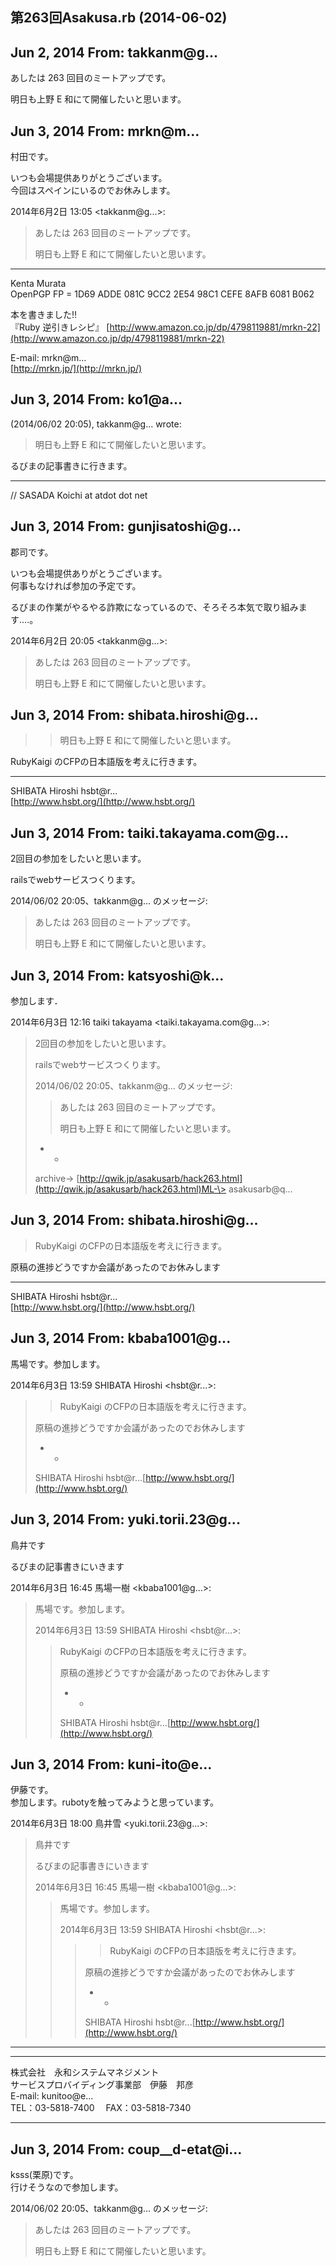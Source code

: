 ## 第263回Asakusa.rb (2014-06-02)

## Jun 2, 2014 From: takkanm@g...

あしたは 263 回目のミートアップです。

明日も上野 E 和にて開催したいと思います。

## Jun 3, 2014 From: mrkn@m...

村田です。

いつも会場提供ありがとうございます。  
今回はスペインにいるのでお休みします。

2014年6月2日 13:05 \<takkanm@g...\>:

> あしたは 263 回目のミートアップです。
> 
> 明日も上野 E 和にて開催したいと思います。
* * *

Kenta Murata  
OpenPGP FP = 1D69 ADDE 081C 9CC2 2E54 98C1 CEFE 8AFB 6081 B062

本を書きました!!  
『Ruby 逆引きレシピ』 [http://www.amazon.co.jp/dp/4798119881/mrkn-22](http://www.amazon.co.jp/dp/4798119881/mrkn-22)

E-mail: mrkn@m...  
[http://mrkn.jp/](http://mrkn.jp/)

## Jun 3, 2014 From: ko1@a...

(2014/06/02 20:05), takkanm@g... wrote:

> 明日も上野 E 和にて開催したいと思います。

るびまの記事書きに行きます。

* * *

// SASADA Koichi at atdot dot net

## Jun 3, 2014 From: gunjisatoshi@g...

郡司です。

いつも会場提供ありがとうございます。  
何事もなければ参加の予定です。

るびまの作業がやるやる詐欺になっているので、そろそろ本気で取り組みます‥‥。

2014年6月2日 20:05 \<takkanm@g...\>:

> あしたは 263 回目のミートアップです。
> 
> 明日も上野 E 和にて開催したいと思います。
## Jun 3, 2014 From: shibata.hiroshi@g...
> > 明日も上野 E 和にて開催したいと思います。

RubyKaigi のCFPの日本語版を考えに行きます。

* * *

SHIBATA Hiroshi hsbt@r...  
[http://www.hsbt.org/](http://www.hsbt.org/)

## Jun 3, 2014 From: taiki.takayama.com@g...

2回目の参加をしたいと思います。

railsでwebサービスつくります。

2014/06/02 20:05、takkanm@g... のメッセージ:

> あしたは 263 回目のミートアップです。
> 
> 明日も上野 E 和にて開催したいと思います。
## Jun 3, 2014 From: katsyoshi@k...

参加します．

2014年6月3日 12:16 taiki takayama \<taiki.takayama.com@g...\>:

> 2回目の参加をしたいと思います。
> 
> railsでwebサービスつくります。
> 
> 2014/06/02 20:05、takkanm@g... のメッセージ:
> 
> > あしたは 263 回目のミートアップです。
> > 
> > 明日も上野 E 和にて開催したいと思います。
> - -
> 
> archive-\> [http://qwik.jp/asakusarb/hack263.html](http://qwik.jp/asakusarb/hack263.html)ML-\> asakusarb@q...
## Jun 3, 2014 From: shibata.hiroshi@g...
> RubyKaigi のCFPの日本語版を考えに行きます。

原稿の進捗どうですか会議があったのでお休みします

* * *

SHIBATA Hiroshi hsbt@r...  
[http://www.hsbt.org/](http://www.hsbt.org/)

## Jun 3, 2014 From: kbaba1001@g...

馬場です。参加します。

2014年6月3日 13:59 SHIBATA Hiroshi \<hsbt@r...\>:

> > RubyKaigi のCFPの日本語版を考えに行きます。
> 
> 原稿の進捗どうですか会議があったのでお休みします
> 
> - -
> 
> SHIBATA Hiroshi hsbt@r...[http://www.hsbt.org/](http://www.hsbt.org/)
## Jun 3, 2014 From: yuki.torii.23@g...

鳥井です

るびまの記事書きにいきます

2014年6月3日 16:45 馬場一樹 \<kbaba1001@g...\>:

> 馬場です。参加します。
> 
> 2014年6月3日 13:59 SHIBATA Hiroshi \<hsbt@r...\>:
> 
> > RubyKaigi のCFPの日本語版を考えに行きます。
> > 
> > 原稿の進捗どうですか会議があったのでお休みします
> > 
> > - -
> > 
> > SHIBATA Hiroshi hsbt@r...[http://www.hsbt.org/](http://www.hsbt.org/)
## Jun 3, 2014 From: kuni-ito@e...

伊藤です。  
参加します。rubotyを触ってみようと思っています。

2014年6月3日 18:00 鳥井雪 \<yuki.torii.23@g...\>:

> 鳥井です
> 
> るびまの記事書きにいきます
> 
> 2014年6月3日 16:45 馬場一樹 \<kbaba1001@g...\>:
> 
> > 馬場です。参加します。
> > 
> > 2014年6月3日 13:59 SHIBATA Hiroshi \<hsbt@r...\>:
> > 
> > > > RubyKaigi のCFPの日本語版を考えに行きます。
> > > 
> > > 原稿の進捗どうですか会議があったのでお休みします
> > > 
> > > - -
> > > 
> > > SHIBATA Hiroshi hsbt@r...[http://www.hsbt.org/](http://www.hsbt.org/)
* * *

* * *

株式会社　永和システムマネジメント  
サービスプロバイディング事業部　伊藤　邦彦  
E-mail: kunitoo@e...  
TEL：03-5818-7400　 FAX：03-5818-7340

* * *

## Jun 3, 2014 From: coup\_\_d-etat@i...

ksss(栗原)です。  
行けそうなので参加します。

2014/06/02 20:05、takkanm@g... のメッセージ:

> あしたは 263 回目のミートアップです。
> 
> 明日も上野 E 和にて開催したいと思います。
